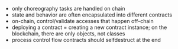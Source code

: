 - only choreography tasks are handled on chain
- state and behavior are often encapsulated into different contracts
- on-chain, control/validate accesses that happen off-chain
- deploying a contract = creating a new contract instance; on the blockchain, there are only objects, not classes
- process control flow contracts should selfdestruct at the end
